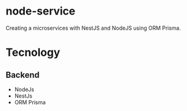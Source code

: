 # node-service
Creating a microservices with NestJS and NodeJS using ORM Prisma.

# Tecnology

## Backend
- NodeJs
- NestJs
- ORM Prisma 
